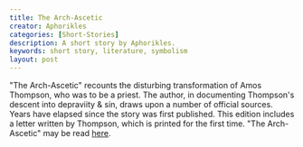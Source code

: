 ```yaml
---
title: The Arch-Ascetic
creator: Aphorikles
categories: [Short-Stories]
description: A short story by Aphorikles.
keywords: short story, literature, symbolism
layout: post
---
```


"The Arch-Ascetic" recounts the disturbing transformation of Amos Thompson, who was to be a priest. The author, in documenting Thompson's descent into depraviity & sin, draws upon a number of official sources. Years have elapsed since the story was first published. This edition includes a letter written by Thompson, which is printed for the first time. "The Arch-Ascetic" may be read <a href="https://firebasestorage.googleapis.com/v0/b/perceptua-b6ea3.appspot.com/o/public%2FThe%20Arch-Ascetic.pdf?alt=media&token=fa9b0c78-41ca-48be-8d57-a355b5720e11">here</a>.
